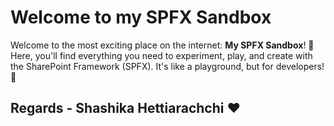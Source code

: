 # Welcome to my SPFX Sandbox

Welcome to the most exciting place on the internet: **My SPFX Sandbox**! 🎢 Here, you'll find everything you need to experiment, play, and create with the SharePoint Framework (SPFX). It's like a playground, but for developers! 🛝 


## Regards - Shashika Hettiarachchi ❤️
